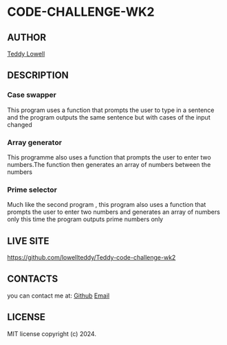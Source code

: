 # CODE-CHALLENGE-WK2

## AUTHOR 
[Teddy Lowell](https://github.com/lowellteddy)

## DESCRIPTION 
### Case swapper
This program uses a function that prompts the user to type in a sentence and the program outputs the same sentence but with cases of the input changed

### Array generator
This programme also uses a function that prompts the user to enter two numbers.The function then generates an array of numbers between the numbers

### Prime selector
Much like the second program , this program also uses a function that prompts the user to enter two numbers and generates an array of numbers only this time the program outputs prime numbers only

## LIVE SITE
https://github.com/lowellteddy/Teddy-code-challenge-wk2

## CONTACTS
you can contact me at:
[Github](https://github.com/lowellteddy)
[Email](https://mail.google.com/mail)


## LICENSE
MIT license
copyright (c) 2024.